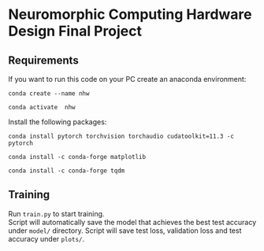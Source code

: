 # Neuromorphic Computing Hardware Design Final Project

## Requirements

If you want to run this code on your PC create an anaconda environment: 

`conda create --name nhw`

`conda activate  nhw`

Install the following packages:

`conda install pytorch torchvision torchaudio cudatoolkit=11.3 -c pytorch`

`conda install -c conda-forge matplotlib`

`conda install -c conda-forge tqdm`


## Training

Run `train.py` to start training.  
Script will automatically save the model that achieves the best test accuracy under `model/` directory.
Script will save test loss, validation loss and test accuracy under `plots/`.




